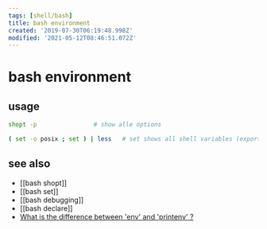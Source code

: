 ```yaml
---
tags: [shell/bash]
title: bash environment
created: '2019-07-30T06:19:48.998Z'
modified: '2021-05-12T08:46:51.072Z'
---
```


# bash environment

## usage
```sh
shopt -p                # show alle options

( set -o posix ; set ) | less   # set shows all shell variables (exported or not); -o posix => only variables
```

## see also

- [[bash shopt]]
- [[bash set]]
- [[bash debugging]]
- [[bash declare]]
- [What is the difference between 'env' and 'printenv' ?](https://unix.stackexchange.com/questions/123473/what-is-the-difference-between-env-and-printenv)
